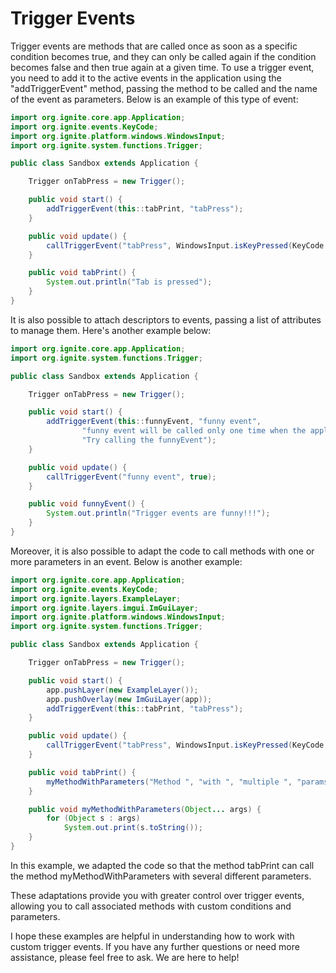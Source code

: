 # Trigger Events

Trigger events are methods that are called once as soon as a specific condition becomes true, and they can only be called again if the condition becomes false and then true again at a given time. To use a trigger event, you need to add it to the active events in the application using the "addTriggerEvent" method, passing the method to be called and the name of the event as parameters. Below is an example of this type of event:

```java
import org.ignite.core.app.Application;
import org.ignite.events.KeyCode;
import org.ignite.platform.windows.WindowsInput;
import org.ignite.system.functions.Trigger;

public class Sandbox extends Application {

    Trigger onTabPress = new Trigger();

    public void start() {
        addTriggerEvent(this::tabPrint, "tabPress");
    }

    public void update() {
        callTriggerEvent("tabPress", WindowsInput.isKeyPressed(KeyCode.Tab));
    }

    public void tabPrint() {
        System.out.println("Tab is pressed");
    }
}
```

It is also possible to attach descriptors to events, passing a list of attributes to manage them. Here's another example below:

```java
import org.ignite.core.app.Application;
import org.ignite.system.functions.Trigger;

public class Sandbox extends Application {

    Trigger onTabPress = new Trigger();

    public void start() {
        addTriggerEvent(this::funnyEvent, "funny event",
                "funny event will be called only one time when the application starts putting TRUE on the condition parameter of callTriggerEvent.",
                "Try calling the funnyEvent");
    }

    public void update() {
        callTriggerEvent("funny event", true);
    }

    public void funnyEvent() {
        System.out.println("Trigger events are funny!!!");
    }
}
```

Moreover, it is also possible to adapt the code to call methods with one or more parameters in an event. Below is another example:

```java
import org.ignite.core.app.Application;
import org.ignite.events.KeyCode;
import org.ignite.layers.ExampleLayer;
import org.ignite.layers.imgui.ImGuiLayer;
import org.ignite.platform.windows.WindowsInput;
import org.ignite.system.functions.Trigger;

public class Sandbox extends Application {

    Trigger onTabPress = new Trigger();

    public void start() {
        app.pushLayer(new ExampleLayer());
        app.pushOverlay(new ImGuiLayer(app));
        addTriggerEvent(this::tabPrint, "tabPress");
    }

    public void update() {
        callTriggerEvent("tabPress", WindowsInput.isKeyPressed(KeyCode.Tab));
    }

    public void tabPrint() {
        myMethodWithParameters("Method ", "with ", "multiple ", "params, ", "like ", "a ", "number: ", 120);
    }

    public void myMethodWithParameters(Object... args) {
        for (Object s : args)
            System.out.print(s.toString());
    }
}
```

In this example, we adapted the code so that the method tabPrint can call the method myMethodWithParameters with several different parameters.

These adaptations provide you with greater control over trigger events, allowing you to call associated methods with custom conditions and parameters.

I hope these examples are helpful in understanding how to work with custom trigger events. If you have any further questions or need more assistance, please feel free to ask. We are here to help!